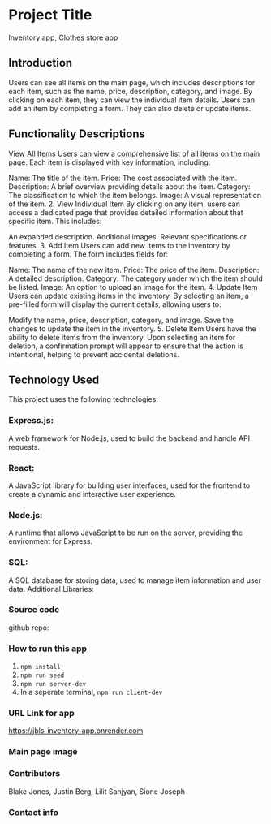 # Project Title

Inventory app,
Clothes store app

## Introduction

Users can see all items on the main page, which includes descriptions for each item, such as the name, price, description, category, and image. By clicking on each item, they can view the individual item details. Users can add an item by completing a form. They can also delete or update items.

## Functionality Descriptions

View All Items
Users can view a comprehensive list of all items on the main page. Each item is displayed with key information, including:

Name: The title of the item.
Price: The cost associated with the item.
Description: A brief overview providing details about the item.
Category: The classification to which the item belongs.
Image: A visual representation of the item. 2. View Individual Item
By clicking on any item, users can access a dedicated page that provides detailed information about that specific item. This includes:

An expanded description.
Additional images.
Relevant specifications or features. 3. Add Item
Users can add new items to the inventory by completing a form. The form includes fields for:

Name: The name of the new item.
Price: The price of the item.
Description: A detailed description.
Category: The category under which the item should be listed.
Image: An option to upload an image for the item. 4. Update Item
Users can update existing items in the inventory. By selecting an item, a pre-filled form will display the current details, allowing users to:

Modify the name, price, description, category, and image.
Save the changes to update the item in the inventory. 5. Delete Item
Users have the ability to delete items from the inventory. Upon selecting an item for deletion, a confirmation prompt will appear to ensure that the action is intentional, helping to prevent accidental deletions.

## Technology Used

This project uses the following technologies:

### Express.js:

A web framework for Node.js, used to build the backend and handle API requests.

### React:

A JavaScript library for building user interfaces, used for the frontend to create a dynamic and interactive user experience.

### Node.js:

A runtime that allows JavaScript to be run on the server, providing the environment for Express.

### SQL:

A SQL database for storing data, used to manage item information and user data.
Additional Libraries:

### Source code

github repo:

### How to run this app

1. `npm install`
2. `npm run seed`
3. `npm run server-dev`
4. In a seperate terminal, `npm run client-dev`

### URL Link for app
https://jbls-inventory-app.onrender.com

### Main page image

### Contributors

Blake Jones,
Justin Berg,
Lilit Sanjyan,
Sione Joseph

### Contact info
